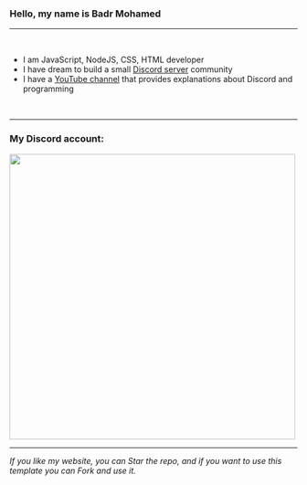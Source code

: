 ### Hello, my name is Badr Mohamed

---

<br />

- I am JavaScript, NodeJS, CSS, HTML developer
- I have dream to build a small [Discord server](https://discord.gg/pv9NAS9KvH) community
- I have a [YouTube channel](https://www.youtube.com/channel/UCXuIRrri7WbYbKcelbYu15g) that provides explanations about Discord and programming

<br />

---

### My Discord account:
<a href="https://discord.gg/pv9NAS9KvH">
  <img width=500 src="https://discord.c99.nl/widget/theme-1/788004009465872385.png"/>
</a>

 <br> 
   
---
  
*If you like my website, you can Star the repo, and if you want to use this template you can Fork and use it.*
  
